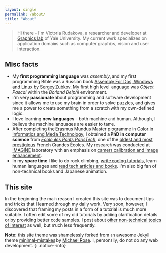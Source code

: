 ```yaml
---
layout: single
permalink: /about/
title: "About"
---
```


> Hi there - I'm Victoria Rudakova, a researcher and developer at [Graphics lab](http://graphics.cs.yale.edu/site/) of Yale University. My current work specializes on application domains such as computer graphics, vision and user interaction. 

## Misc facts

* My **first programming language** was *assembly*, and my first programming Bible was a Russian book [Assembly For Dos, Windows and Linux](http://a.co/hNwBceL) by [Sergey Zubkov](http://cubbi.com/). My first high level language was *Object Pascal* within the *Borland Delphi* environment.
* I'm very **passionate** about programming and software development since it allows me to use my brain in order to solve puzzles, and gives me a power to create something from a scratch with my own-defined logic. 
* I love learning **new languages** - both machine and human. Although, I believe the machine languages are easier to tame.
* After completing the Erasmus Mundus Master programme in [Color in Informatics and Media Technology](https://master-colorscience.eu/), I obtained a **PhD in computer science** from [*École des Ponts ParisTech*](http://en.enpc.fr/en), one of the [oldest and most prestigious](https://en.wikipedia.org/wiki/%C3%89cole_des_ponts_ParisTech) French Grandes Écoles. My research was conducted at [IMAGINE](http://imagine.enpc.fr/) laboratory with an emphasis on [camera calibration and image enhancement](http://imagine.enpc.fr/~rudakovv/manuscript_main_rudakovv.pdf).
* In my **spare time** I like to do rock climbing, [write coding tutorials](https://vicrucann.github.io/tutorials/), learn human languages and [read tech articles and books](https://vicrucann.github.io/resources/). I'm also big fan of non-technical books and Japanese animation.

## This site

In the beginning the main reason I created this site was to document tips and tricks that I learned through my daily work. Very soon, however, I discovered that framing my posts in a form of a tutorial is much more suitable. I often edit some of my old tutorials by adding clarification details or by providing better code samples. I post about [other non-technical topics of interest](https://vicrucann.github.io/posts/) as well, but much less frequently.

**Note:** this site theme was shamelessly forked from an awesome Jekyll theme [minimal-mistakes](https://github.com/mmistakes/minimal-mistakes/) by [Michael Rose](https://mademistakes.com/). I, personally, do not do any web development. 
{: .notice--info}
